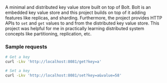 A minimal and distributed key value store built on top of Bolt.
Bolt is an embedded key value store and this project builds on top of it adding features like replicas, and sharding.
Furthermore, the project provides HTTP APIs to `set` and `get` values to and from the distributed key value store.
This project was helpful for me in practically learning distributed system concepts like partitioning, replication, etc.

### Sample requests

```bash
# Get a key
curl -Lkv 'http://localhost:8081/get?key=a'
```

```bash
# Set a key
curl -Lkv 'http://localhost:8081/set?key=a&value=58'
```
